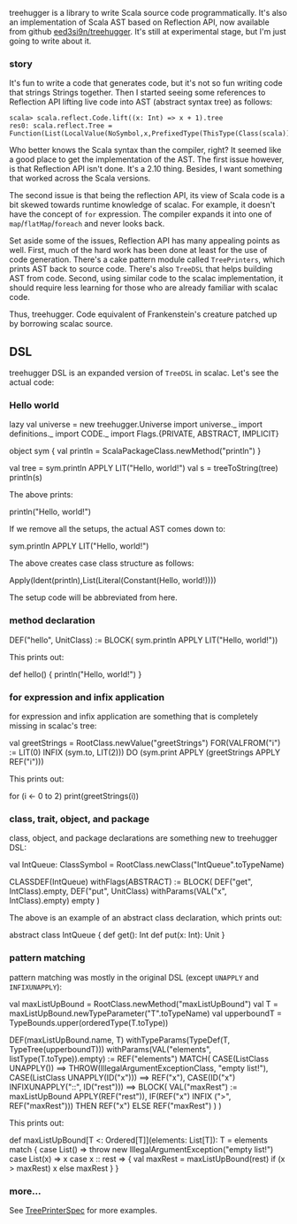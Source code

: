 treehugger is a library to write Scala source code programmatically. It's also an implementation of Scala AST based on Reflection API, now available from github [eed3si9n/treehugger](https://github.com/eed3si9n/treehugger). It's still at experimental stage, but I'm just going to write about it.

### story

It's fun to write a code that generates code, but it's not so fun writing code that strings Strings together. Then I started seeing some references to Reflection API lifting live code into AST (abstract syntax tree) as follows:

    scala> scala.reflect.Code.lift((x: Int) => x + 1).tree
    res0: scala.reflect.Tree = Function(List(LocalValue(NoSymbol,x,PrefixedType(ThisType(Class(scala)),Class(scala.Int)))),Apply(Select(Ident(LocalValue(NoSymbol,x,PrefixedType(ThisType(Class(scala)),Class(scala.Int)))),Method(scala.Int.$plus,MethodType(List(LocalValue(NoSymbol,x,PrefixedType(ThisType(Class(scala)),Class(scala.Int)))),PrefixedType(ThisType(Class(scala)),Class(scala.Int))))),List(Literal(1))))

Who better knows the Scala syntax than the compiler, right? It seemed like a good place to get the implementation of the AST.
The first issue however, is that Reflection API isn't done. It's a 2.10 thing. Besides, I want something that worked across the Scala versions.

The second issue is that being the reflection API, its view of Scala code is a bit skewed towards runtime knowledge of scalac. For example, it doesn't have the concept of `for` expression. The compiler expands it into one of `map`/`flatMap`/`foreach` and never looks back.

Set aside some of the issues, Reflection API has many appealing points as well. First, much of the hard work has been done at least for the use of code generation. There's a cake pattern module called `TreePrinters`, which prints AST back to source code. There's also `TreeDSL` that helps building AST from code. Second, using similar code to the scalac implementation, it should require less learning for those who are already familiar with scalac code.

Thus, treehugger. Code equivalent of Frankenstein's creature patched up by borrowing scalac source.

## DSL

treehugger DSL is an expanded version of `TreeDSL` in scalac. Let's see the actual code:

### Hello world

<scala>
lazy val universe = new treehugger.Universe
import universe._
import definitions._
import CODE._
import Flags.{PRIVATE, ABSTRACT, IMPLICIT}

object sym {
  val println = ScalaPackageClass.newMethod("println")
}

val tree = sym.println APPLY LIT("Hello, world!")
val s = treeToString(tree)
println(s)
</scala>

The above prints:

<scala>
println("Hello, world!")
</scala>

If we remove all the setups, the actual AST comes down to:

<scala>
sym.println APPLY LIT("Hello, world!")
</scala>

The above creates case class structure as follows:

<scala>
Apply(Ident(println),List(Literal(Constant(Hello, world!))))
</scala>

The setup code will be abbreviated from here.

### method declaration

<scala>
DEF("hello", UnitClass) := BLOCK(
  sym.println APPLY LIT("Hello, world!"))
</scala>

This prints out:

<scala>
def hello() {
  println("Hello, world!")
}
</scala>

### for expression and infix application

for expression and infix application are something that is completely missing in scalac's tree:

<scala>
val greetStrings = RootClass.newValue("greetStrings")
FOR(VALFROM("i") := LIT(0) INFIX (sym.to, LIT(2))) DO
  (sym.print APPLY (greetStrings APPLY REF("i")))
</scala>

This prints out:

<scala>
for (i <- 0 to 2)
  print(greetStrings(i))
</scala>

### class, trait, object, and package

class, object, and package declarations are something new to treehugger DSL:

<scala>
val IntQueue: ClassSymbol = RootClass.newClass("IntQueue".toTypeName)

CLASSDEF(IntQueue) withFlags(ABSTRACT) := BLOCK(
  DEF("get", IntClass).empty,
  DEF("put", UnitClass) withParams(VAL("x", IntClass).empty) empty
)
</scala>

The above is an example of an abstract class declaration, which prints out:

<scala>
abstract class IntQueue {
  def get(): Int
  def put(x: Int): Unit
}
</scala>

### pattern matching

pattern matching was mostly in the original DSL (except `UNAPPLY` and `INFIXUNAPPLY`):

<scala>
val maxListUpBound = RootClass.newMethod("maxListUpBound")
val T = maxListUpBound.newTypeParameter("T".toTypeName)
val upperboundT = TypeBounds.upper(orderedType(T.toType))

DEF(maxListUpBound.name, T)
    withTypeParams(TypeDef(T, TypeTree(upperboundT))) withParams(VAL("elements", listType(T.toType)).empty) :=
  REF("elements") MATCH(
    CASE(ListClass UNAPPLY()) ==> THROW(IllegalArgumentExceptionClass, "empty list!"),
    CASE(ListClass UNAPPLY(ID("x"))) ==> REF("x"),
    CASE(ID("x") INFIXUNAPPLY("::", ID("rest"))) ==> BLOCK(
      VAL("maxRest") := maxListUpBound APPLY(REF("rest")),
      IF(REF("x") INFIX (">", REF("maxRest"))) THEN REF("x")
      ELSE REF("maxRest") 
    )
  )
</scala>

This prints out:

<scala>
def maxListUpBound[T <: Ordered[T]](elements: List[T]): T =
  elements match {
    case List() => throw new IllegalArgumentException("empty list!")
    case List(x) => x
    case x :: rest => {
      val maxRest = maxListUpBound(rest)
      if (x > maxRest) x
      else maxRest
    }
  }
</scala>

### more...

See [TreePrinterSpec](https://github.com/eed3si9n/treehugger/blob/master/src/test/scala/TreePrinterSpec.scala) for more examples.
